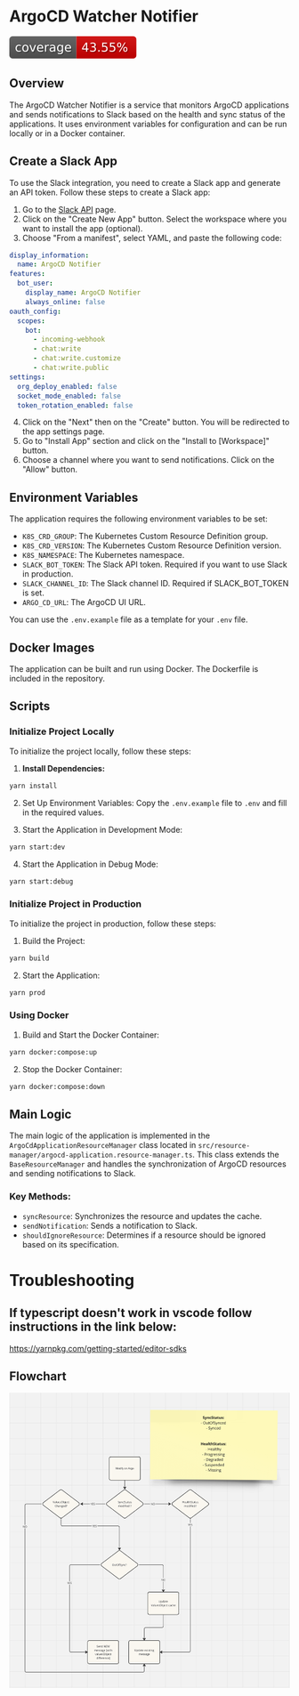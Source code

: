 # ArgoCD Watcher Notifier

![Coverage Badge](badges/coverage.svg)

## Overview

The ArgoCD Watcher Notifier is a service that monitors ArgoCD applications and sends notifications to Slack based on the health and sync status of the applications. It uses environment variables for configuration and can be run locally or in a Docker container.

## Create a Slack App

To use the Slack integration, you need to create a Slack app and generate an API token. Follow these steps to create a Slack app:

1. Go to the [Slack API](https://api.slack.com/apps) page.
2. Click on the "Create New App" button. Select the workspace where you want to install the app (optional).
3. Choose "From a manifest", select YAML, and paste the following code:

```yaml
display_information:
  name: ArgoCD Notifier
features:
  bot_user:
    display_name: ArgoCD Notifier
    always_online: false
oauth_config:
  scopes:
    bot:
      - incoming-webhook
      - chat:write
      - chat:write.customize
      - chat:write.public
settings:
  org_deploy_enabled: false
  socket_mode_enabled: false
  token_rotation_enabled: false
```

4. Click on the "Next" then on the "Create" button. You will be redirected to the app settings page.
5. Go to "Install App" section and click on the "Install to \[Workspace\]" button.
6. Choose a channel where you want to send notifications. Click on the "Allow" button.

## Environment Variables

The application requires the following environment variables to be set:

- `K8S_CRD_GROUP`: The Kubernetes Custom Resource Definition group.
- `K8S_CRD_VERSION`: The Kubernetes Custom Resource Definition version.
- `K8S_NAMESPACE`: The Kubernetes namespace.
- `SLACK_BOT_TOKEN`: The Slack API token. Required if you want to use Slack in production.
- `SLACK_CHANNEL_ID`: The Slack channel ID. Required if SLACK_BOT_TOKEN is set.
- `ARGO_CD_URL`: The ArgoCD UI URL.

You can use the `.env.example` file as a template for your `.env` file.

## Docker Images

The application can be built and run using Docker. The Dockerfile is included in the repository.

## Scripts

### Initialize Project Locally

To initialize the project locally, follow these steps:

1. **Install Dependencies:**

```sh
yarn install
```

2. Set Up Environment Variables: Copy the `.env.example` file to `.env` and fill in the required values.

3. Start the Application in Development Mode:

```sh
yarn start:dev
```

4. Start the Application in Debug Mode:

```sh
yarn start:debug
```

### Initialize Project in Production

To initialize the project in production, follow these steps:

1. Build the Project:

```sh
yarn build
```

2. Start the Application:

```sh
yarn prod
```

### Using Docker

1. Build and Start the Docker Container:

```sh
yarn docker:compose:up
```

2. Stop the Docker Container:

```sh
yarn docker:compose:down
```

## Main Logic

The main logic of the application is implemented in the `ArgoCdApplicationResourceManager` class located in `src/resource-manager/argocd-application.resource-manager.ts`. This class extends the `BaseResourceManager` and handles the synchronization of ArgoCD resources and sending notifications to Slack.

### Key Methods:

- `syncResource`: Synchronizes the resource and updates the cache.
- `sendNotification`: Sends a notification to Slack.
- `shouldIgnoreResource`: Determines if a resource should be ignored based on its specification.

# Troubleshooting

## If typescript doesn't work in vscode follow instructions in the link below:

https://yarnpkg.com/getting-started/editor-sdks

## Flowchart

![Flowchart](assets/flowchart.png)
